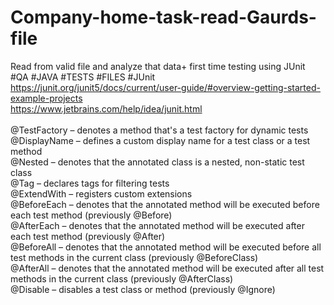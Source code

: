# Company-home-task-read-Gaurds-file
Read from valid file and analyze that data+ first time testing using JUnit<br/>
#QA #JAVA #TESTS #FILES #JUnit <br/>
https://junit.org/junit5/docs/current/user-guide/#overview-getting-started-example-projects <br/>
https://www.jetbrains.com/help/idea/junit.html <br/>
<br/>
@TestFactory – denotes a method that's a test factory for dynamic tests<br/>
@DisplayName – defines a custom display name for a test class or a test method<br/>
@Nested – denotes that the annotated class is a nested, non-static test class<br/>
@Tag – declares tags for filtering tests<br/>
@ExtendWith – registers custom extensions<br/>
@BeforeEach – denotes that the annotated method will be executed before each test method (previously @Before)<br/>
@AfterEach – denotes that the annotated method will be executed after each test method (previously @After)<br/>
@BeforeAll – denotes that the annotated method will be executed before all test methods in the current class (previously @BeforeClass)<br/>
@AfterAll – denotes that the annotated method will be executed after all test methods in the current class (previously @AfterClass)<br/>
@Disable – disables a test class or method (previously @Ignore)<br/>


